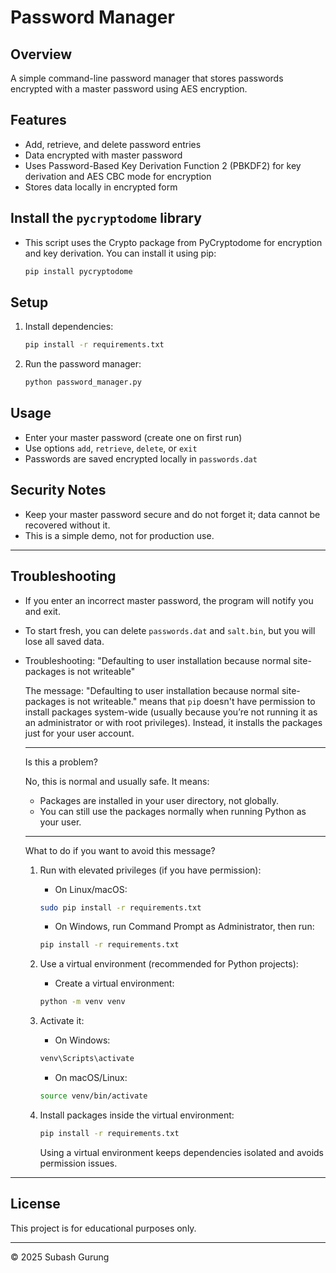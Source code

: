 # Password Manager

## Overview

A simple command-line password manager that stores passwords encrypted with a master password using AES encryption.

## Features

- Add, retrieve, and delete password entries
- Data encrypted with master password
- Uses Password-Based Key Derivation Function 2 (PBKDF2) for key derivation and AES CBC mode for encryption
- Stores data locally in encrypted form

## Install the `pycryptodome` library

-  This script uses the Crypto package from PyCryptodome for encryption and key derivation. You can install it using pip:

    ```bash
    pip install pycryptodome

## Setup

1. Install dependencies:

   ```bash
   pip install -r requirements.txt

2. Run the password manager:


   ```bash
   python password_manager.py

## Usage

- Enter your master password (create one on first run)
- Use options `add`, `retrieve`, `delete`, or `exit`
- Passwords are saved encrypted locally in `passwords.dat`

## Security Notes

- Keep your master password secure and do not forget it; data cannot be recovered without it.
- This is a simple demo, not for production use.

---

## Troubleshooting

- If you enter an incorrect master password, the program will notify you and exit.  
- To start fresh, you can delete `passwords.dat` and `salt.bin`, but you will lose all saved data.
- Troubleshooting: "Defaulting to user installation because normal site-packages is not writeable"

    The message: "Defaulting to user installation because normal site-packages is not writeable." means that `pip` doesn't have permission to install packages system-wide (usually because you’re not running it as an administrator or with root privileges). Instead, it installs the packages just for your user account.
    
    ---
    
    Is this a problem?
    
    No, this is normal and usually safe. It means:
    
    - Packages are installed in your user directory, not globally.
    - You can still use the packages normally when running Python as your user.
    
    ---
    
    What to do if you want to avoid this message?
    
    1. Run with elevated privileges (if you have permission):
        
        - On Linux/macOS:
        
        ```bash
        sudo pip install -r requirements.txt
        ```
        - On Windows, run Command Prompt as Administrator, then run:
        
        ```cmd
        pip install -r requirements.txt
        ```
        
    2. Use a virtual environment (recommended for Python projects):
    
        - Create a virtual environment:
        
        ```bash
        python -m venv venv
        ```
        
    3. Activate it:
        
        - On Windows:
        
        ```cmd
        venv\Scripts\activate
        ```
        - On macOS/Linux:
        
        ```bash
        source venv/bin/activate
        ```
        
    4. Install packages inside the virtual environment:
        
        ```bash
        pip install -r requirements.txt
        ```
        
        Using a virtual environment keeps dependencies isolated and avoids permission issues.
        

---

## License

This project is for educational purposes only.

---

© 2025 Subash Gurung
